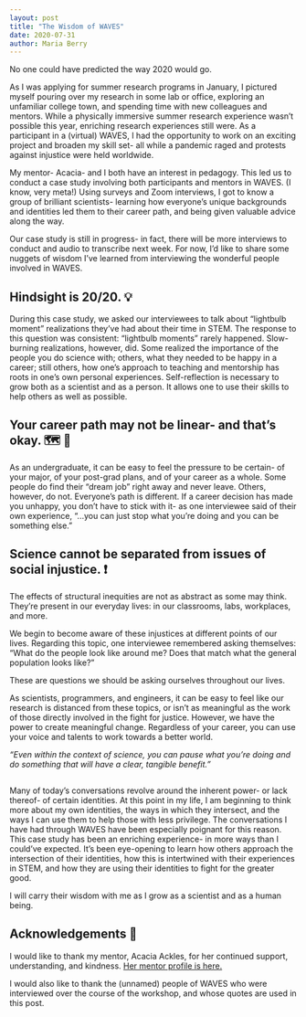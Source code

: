 ```yaml
---
layout: post
title: "The Wisdom of WAVES"
date: 2020-07-31
author: Maria Berry
---
```


No one could have predicted the way 2020 would go. 

As I was applying for summer research programs in January, I pictured myself pouring over my research in some lab or office, exploring an unfamiliar college town, and spending time with new colleagues and mentors. While a physically immersive summer research experience wasn’t possible this year, enriching research experiences still were. As a participant in a (virtual) WAVES, I had the opportunity to work on an exciting project and broaden my skill set- all while a pandemic raged and protests against injustice were held worldwide.

My mentor- Acacia- and I both have an interest in pedagogy. This led us to conduct a case study involving both participants and mentors in WAVES. (I know, very meta!) Using surveys and Zoom interviews, I got to know a group of brilliant scientists- learning how everyone’s unique backgrounds and identities led them to their career path, and being given valuable advice along the way.

Our case study is still in progress- in fact, there will be more interviews to conduct and audio to transcribe next week. For now, I’d like to share some nuggets of wisdom I’ve learned from interviewing the wonderful people involved in WAVES.        





## **Hindsight is 20/20.** :bulb:

During this case study, we asked our interviewees to talk about “lightbulb moment” realizations they’ve had about their time in STEM. The response to this question was consistent: “lightbulb moments” rarely happened. Slow-burning realizations, however, did. 
Some realized the importance of the people you do science with; others, what they needed to be happy in a career; still others, how one’s approach to teaching and mentorship has roots in one’s own personal experiences.
Self-reflection is necessary to grow both as a scientist and as a person. It allows one to use their skills to help others as well as possible.







## **Your career path may not be linear- and that’s okay.** :world_map:   :compass:

As an undergraduate, it can be easy to feel the pressure to be certain- of your major, of your post-grad plans, and of your career as a whole. Some people do find their “dream job” right away and never leave. Others, however, do not. Everyone’s path is different. If a career decision has made you unhappy, you don’t have to stick with it- as one interviewee said of their own experience, “...you can just stop what you’re doing and you can be something else.”




## **Science cannot be separated from issues of social injustice.** :exclamation:

The effects of structural inequities are not as abstract as some may think. They’re present in our everyday lives: in our classrooms, labs, workplaces, and more. 

We begin to become aware of these injustices at different points of our lives. Regarding this topic, one interviewee remembered asking themselves: “What do the people look like around me? Does that match what the general population looks like?”

These are questions we should be asking ourselves throughout our lives.

As scientists, programmers, and engineers, it can be easy to feel like our research is distanced from these topics, or isn’t as meaningful as the work of those directly involved in the fight for justice. However, we have the power to create meaningful change. Regardless of your career, you can use your voice and talents to work towards a better world.

*“Even within the context of science, you can pause what you’re doing and do something that will have a clear, tangible benefit.”*



##
Many of today’s conversations revolve around the inherent power- or lack thereof- of certain identities. At this point in my life, I am beginning to think more about my own identities, the ways in which they intersect, and the ways I can use them to help those with less privilege. The conversations I have had through WAVES have been especially poignant for this reason. 
This case study has been an enriching experience- in more ways than I could’ve expected. It’s been eye-opening to learn how others approach the intersection of their identities, how this is intertwined with their experiences in STEM, and how they are using their identities to fight for the greater good.

 I will carry their wisdom with me as I grow as a scientist and as a human being.






## **Acknowledgements**  :star2:

I would like to thank my mentor, Acacia Ackles, for her continued support, understanding, and kindness. [Her mentor profile is here.](http://mmore500.com/waves/people.html#alackles) 

I would also like to thank the (unnamed) people of WAVES who were interviewed over the course of the workshop, and whose quotes are used in this post.
